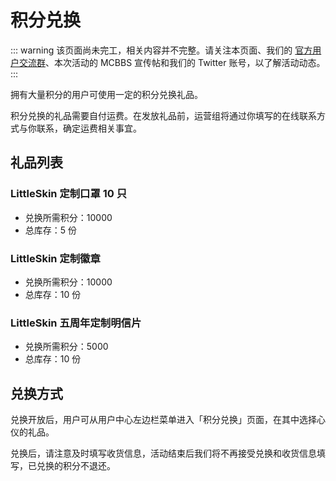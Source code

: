 # 积分兑换

::: warning
该页面尚未完工，相关内容并不完整。请关注本页面、我们的 [官方用户交流群](/user-group.html)、本次活动的 MCBBS 宣传帖和我们的 Twitter 账号，以了解活动动态。
:::

拥有大量积分的用户可使用一定的积分兑换礼品。

积分兑换的礼品需要自付运费。在发放礼品前，运营组将通过你填写的在线联系方式与你联系，确定运费相关事宜。

## 礼品列表

### LittleSkin 定制口罩 10 只

- 兑换所需积分：10000
- 总库存：5 份

### LittleSkin 定制徽章

- 兑换所需积分：10000
- 总库存：10 份

### LittleSkin 五周年定制明信片

- 兑换所需积分：5000
- 总库存：10 份

## 兑换方式

兑换开放后，用户可从用户中心左边栏菜单进入「积分兑换」页面，在其中选择心仪的礼品。

兑换后，请注意及时填写收货信息，活动结束后我们将不再接受兑换和收货信息填写，已兑换的积分不退还。